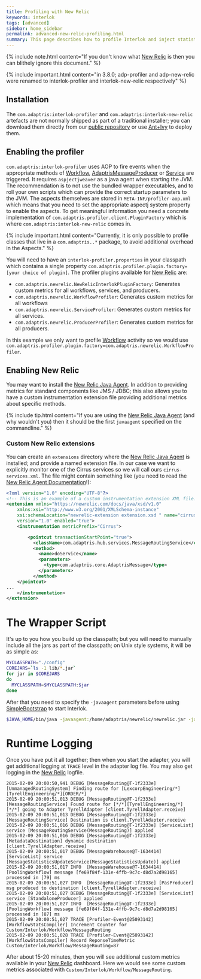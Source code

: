 ```yaml
---
title: Profiling with New Relic
keywords: interlok
tags: [advanced]
sidebar: home_sidebar
permalink: advanced-new-relic-profiling.html
summary: This page describes how to profile Interlok and inject statistics into New Relic
---
```


{% include note.html content="If you don't know what [New Relic][] is then you can blithely ignore  this document." %}

{% include important.html content="in 3.8.0; adp-profiler and adp-new-relic were renamed to interlok-profiler and interlok-new-relic respectively" %}


## Installation ##

The `com.adaptris:interlok-profiler` and `com.adaptris:interlok-new-relic` artefacts are not normally shipped as part of a traditional installer; you can download them directly from our [public repository] or use [Ant+Ivy](advanced-ant-ivy-deploy.html) to deploy them.


## Enabling the profiler ##

`com.adaptris:interlok-profiler` uses AOP to fire events when the appropriate methods of [Workflow][], [AdaptrisMessageProducer][] or [Service][] are triggered. It requires `aspjectjweaver` as a java agent when starting the JVM. The recommendation is to not use the bundled wrapper executables, and to roll your own scripts which can provide the correct startup parameters to the JVM. The aspects themselves are stored in `META-INF/profiler-aop.xml` which means that you need to set the appropriate aspectj system property to enable the aspects. To get meaningful information you need a concrete implementation of `com.adaptris.profiler.client.PluginFactory` which is where `com.adaptris:interlok-new-relic` comes in.

{% include important.html content="Currently, it is only possible to profile classes that live in a `com.adaptris..*` package, to avoid additional overhead in the Aspects." %}

You will need to have an `interlok-profiler.properties` in your classpath which contains a single property `com.adaptris.profiler.plugin.factory=[your choice of plugin]`. The profiler
plugins available for [New Relic][] are:

- `com.adaptris.newrelic.NewRelicInterlokPluginFactory`: Generates custom metrics for all workflows, services, and producers.
- `com.adaptris.newrelic.WorkflowProfiler`: Generates custom metrics for all workflows
- `com.adaptris.newrelic.ServiceProfiler`: Generates custom metrics for all services.
- `com.adaptris.newrelic.ProducerProfiler`: Generates custom metrics for all producers.

In this example we only want to profile [Workflow][] activity so we would use `com.adaptris.profiler.plugin.factory=com.adaptris.newrelic.WorkflowProfiler`.

## Enabling New Relic ##

You may want to install the [New Relic Java Agent][]. In addition to providing metrics for standard components like JMS / JDBC; this also allows you to have a custom instrumentation extension file providing additional metrics about specific methods.

{% include tip.html content="If you are using the [New Relic Java Agent][] (and why wouldn't you) then it should be the first `javaagent` specified on the commandline." %}

### Custom New Relic extensions ###

You can create an `extensions` directory where the [New Relic Java Agent][] is installed; and provide a named extension file. In our case we want to explicitly monitor one of the Cirrus services so we will call ours `cirrus-services.xml`. The file might contain something like (you need to read the [New Relic Agent Documentation][New Relic Java Agent]!):

```xml
<?xml version="1.0" encoding="UTF-8"?>
<!-- This is an example of a custom instrumentation extension XML file. -->
<extension xmlns="https://newrelic.com/docs/java/xsd/v1.0"
	xmlns:xsi="http://www.w3.org/2001/XMLSchema-instance"
	xsi:schemaLocation="newrelic-extension extension.xsd " name="cirrus-services"
	version="1.0" enabled="true">
	<instrumentation metricPrefix="Cirrus">

		<pointcut transactionStartPoint="true">
		  <className>com.adaptris.hub.services.MessageRoutingService</className>
		  <method>
		    <name>doService</name>
		    <parameters>
		      <type>com.adaptris.core.AdaptrisMessage</type>
		    </parameters>
		  </method>
    </pointcut>
...
	</instrumentation>
</extension>

```


# The Wrapper Script #

It's up to you how you build up the classpath; but you will need to manually include all the jars as part of the classpath; on Unix style systems, it will be as simple as:

```bash
MYCLASSPATH="./config"
COREJARS=`ls -1 lib/*.jar`
for jar in $COREJARS
do
  MYCLASSPATH=$MYCLASSPATH:$jar
done
```
After that you need to specify the `-javaagent` parameters before using [SimpleBootstrap][] to start Interlok.

```bash
$JAVA_HOME/bin/java -javaagent:/home/adaptris/newrelic/newrelic.jar -javaagent:/home/adaptris/adapter/lib/aspectjweaver.jar  -Dorg.aspectj.weaver.loadtime.configuration=META-INF/profiler-aop.xml -cp "$MYCLASSPATH" $JAVA_ARGS com.adaptris.core.management.SimpleBootstrap bootstrap.properties
```


# Runtime Logging #

Once you have put it all together; then when you start the adapter, you will get additional logging at `TRACE` level in the adapter log file. You may also get logging in the [New Relic][] logfile.

```
2015-02-09 20:00:50,941 DEBUG [MessageRouting@T-1f2333e] [UnmanagedRoutingSystem] Finding route for [LexcorpEngineering/*][TyrellEngineering/*][ORDER/*]
2015-02-09 20:00:51,013 DEBUG [MessageRouting@T-1f2333e] [MessageRoutingService] Found route for [*/*][TyrellEngineering/*][*/*] going to Adapter TyrellAdapter [client.TyrellAdapter.receive]
2015-02-09 20:00:51,013 DEBUG [MessageRouting@T-1f2333e] [MessageRoutingService] Destination is client.TyrellAdapter.receive
2015-02-09 20:00:51,016 DEBUG [MessageRouting@T-1f2333e] [ServiceList] service [MessageRoutingService(MessageRouting)] applied
2015-02-09 20:00:51,016 DEBUG [MessageRouting@T-1f2333e] [MetadataDestination] dynamic destination [client.TyrellAdapter.receive]
2015-02-09 20:00:51,017 DEBUG [MessageWarehouse@T-1634414] [ServiceList] service [MessageStatisticsUpdateService(MessageStatisticsUpdate)] applied
2015-02-09 20:00:51,017 INFO  [MessageWarehouse@T-1634414] [PoolingWorkflow] message [fe69f84f-131e-4ffb-9c7c-d8d7a2d98165] processed in [79] ms
2015-02-09 20:00:51,027 INFO  [MessageRouting@T-1f2333e] [PasProducer] msg produced to destination [client.TyrellAdapter.receive]
2015-02-09 20:00:51,027 DEBUG [MessageRouting@T-1f2333e] [ServiceList] service [StandaloneProducer] applied
2015-02-09 20:00:51,027 INFO  [MessageRouting@T-1f2333e] [PoolingWorkflow] message [fe69f84f-131e-4ffb-9c7c-d8d7a2d98165] processed in [87] ms
2015-02-09 20:00:51,027 TRACE [Profiler-Event@25093142] [WorkflowStatsCompiler] Increment Counter for Custom/Interlok/Workflow/MessageRouting
2015-02-09 20:00:51,028 TRACE [Profiler-Event@25093142] [WorkflowStatsCompiler] Record ReponseTimeMetric Custom/Interlok/Workflow/MessageRouting=87
```

After about 15-20 minutes, then you will see additional custom metrics available in your [New Relic][] dashboard. Here we would see some custom metrics associated with `Custom/Interlok/Workflow/MessageRouting`.


[New Relic]: http://newrelic.com
[public repository]: https://nexus.adaptris.net/nexus/content/groups/public/com/adaptris/
[SimpleBootstrap]: https://nexus.adaptris.net/nexus/content/sites/javadocs/com/adaptris/interlok-core/3.11-SNAPSHOT/com/adaptris/core/management/SimpleBootstrap.html
[New Relic Java Agent]: https://docs.newrelic.com/docs/agents/java-agent
[Workflow]: https://nexus.adaptris.net/nexus/content/sites/javadocs/com/adaptris/interlok-core/3.11-SNAPSHOT/com/adaptris/core/AdaptrisMessageListener.html#onAdaptrisMessage-com.adaptris.core.AdaptrisMessage-
[AdaptrisMessageProducer]: https://nexus.adaptris.net/nexus/content/sites/javadocs/com/adaptris/interlok-core/3.11-SNAPSHOT/com/adaptris/core/AdaptrisMessageSender.html#produce-com.adaptris.core.AdaptrisMessage-com.adaptris.core.ProduceDestination-
[Service]: https://nexus.adaptris.net/nexus/content/sites/javadocs/com/adaptris/interlok-core/3.11-SNAPSHOT/com/adaptris/core/Service.html#doService-com.adaptris.core.AdaptrisMessage-
